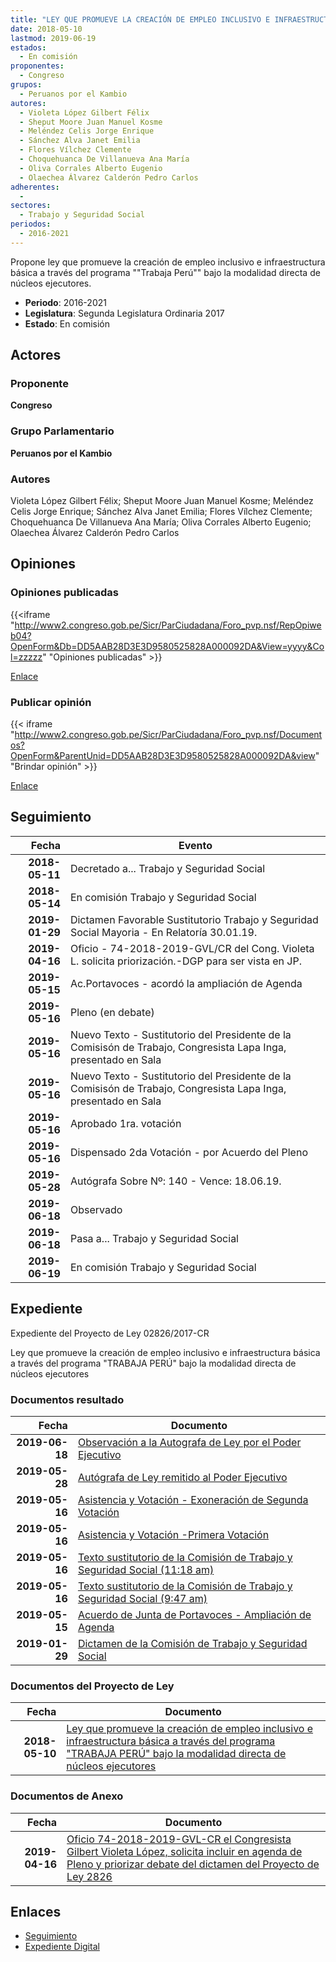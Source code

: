 ```yaml
---
title: "LEY QUE PROMUEVE LA CREACIÓN DE EMPLEO INCLUSIVO E INFRAESTRUCTURA BÁSICA A RAVÉS DEL PROGRAMA 'TRABAJA PERÚ'BAJO LA MODALIDAD DIRECTA DE NÚCLEOS EJECUTORES"
date: 2018-05-10
lastmod: 2019-06-19
estados: 
  - En comisión
proponentes: 
  - Congreso
grupos: 
  - Peruanos por el Kambio
autores: 
  - Violeta López Gilbert Félix
  - Sheput Moore Juan Manuel Kosme
  - Meléndez Celis Jorge Enrique
  - Sánchez Alva Janet Emilia
  - Flores Vílchez Clemente
  - Choquehuanca De Villanueva Ana María
  - Oliva Corrales Alberto Eugenio
  - Olaechea Álvarez Calderón Pedro Carlos
adherentes: 
  - 
sectores: 
  - Trabajo y Seguridad Social
periodos: 
  - 2016-2021
---
```


Propone ley que promueve la creación de empleo inclusivo e infraestructura básica a través del programa ""Trabaja Perú"" bajo la modalidad directa de núcleos ejecutores.

- **Periodo**: 2016-2021
- **Legislatura**: Segunda Legislatura Ordinaria 2017
- **Estado**: En comisión

## Actores

### Proponente

**Congreso**

### Grupo Parlamentario

**Peruanos por el Kambio**

### Autores

Violeta López Gilbert Félix; Sheput Moore Juan Manuel Kosme; Meléndez Celis Jorge Enrique; Sánchez Alva Janet Emilia; Flores Vílchez Clemente; Choquehuanca De Villanueva Ana María; Oliva Corrales Alberto Eugenio; Olaechea Álvarez Calderón Pedro Carlos


## Opiniones

### Opiniones publicadas

{{<iframe "http://www2.congreso.gob.pe/Sicr/ParCiudadana/Foro_pvp.nsf/RepOpiweb04?OpenForm&Db=DD5AAB28D3E3D9580525828A000092DA&View=yyyy&Col=zzzzz" "Opiniones publicadas" >}}

[Enlace](http://www2.congreso.gob.pe/Sicr/ParCiudadana/Foro_pvp.nsf/RepOpiweb04?OpenForm&Db=DD5AAB28D3E3D9580525828A000092DA&View=yyyy&Col=zzzzz)
### Publicar opinión

{{< iframe "http://www2.congreso.gob.pe/Sicr/ParCiudadana/Foro_pvp.nsf/Documentos?OpenForm&ParentUnid=DD5AAB28D3E3D9580525828A000092DA&view" "Brindar opinión" >}}

[Enlace](http://www2.congreso.gob.pe/Sicr/ParCiudadana/Foro_pvp.nsf/Documentos?OpenForm&ParentUnid=DD5AAB28D3E3D9580525828A000092DA&view)

## Seguimiento

| Fecha | Evento |
|------:|--------|
| **2018-05-11** | Decretado a... Trabajo y Seguridad Social|
| **2018-05-14** | En comisión Trabajo y Seguridad Social|
| **2019-01-29** | Dictamen Favorable Sustitutorio Trabajo y Seguridad Social Mayoria - En Relatoría 30.01.19.|
| **2019-04-16** | Oficio - 74-2018-2019-GVL/CR del Cong. Violeta L. solicita priorización.-DGP para ser vista en JP.|
| **2019-05-15** | Ac.Portavoces - acordó la ampliación de Agenda|
| **2019-05-16** | Pleno (en debate)|
| **2019-05-16** | Nuevo Texto - Sustitutorio del Presidente de la Comisisón de Trabajo, Congresista Lapa Inga, presentado en Sala|
| **2019-05-16** | Nuevo Texto - Sustitutorio del Presidente de la Comisisón de Trabajo, Congresista Lapa Inga, presentado en Sala|
| **2019-05-16** | Aprobado 1ra. votación|
| **2019-05-16** | Dispensado 2da Votación - por Acuerdo del Pleno|
| **2019-05-28** | Autógrafa Sobre Nº: 140 - Vence: 18.06.19.|
| **2019-06-18** | Observado|
| **2019-06-18** | Pasa a... Trabajo y Seguridad Social|
| **2019-06-19** | En comisión Trabajo y Seguridad Social|


## Expediente

Expediente del Proyecto de Ley 02826/2017-CR

Ley que promueve la creación de empleo inclusivo e infraestructura básica a través del programa "TRABAJA PERÚ" bajo la modalidad directa de núcleos ejecutores


### Documentos resultado

| Fecha | Documento |
|------:|--------|
| **2019-06-18** | [Observación a la Autografa de Ley por el Poder Ejecutivo](http://www.leyes.congreso.gob.pe/Documentos/2016_2021/Observacion_a_la_Autografa/ABAU0282620190618.pdf) |
| **2019-05-28** | [Autógrafa de Ley remitido al Poder Ejecutivo](http://www.leyes.congreso.gob.pe/Documentos/2016_2021/Autografas/Ley_y_de_Resolucion_Legislativa/AU0282620190528.pdf) |
| **2019-05-16** | [Asistencia y Votación - Exoneración de Segunda Votación](http://www.leyes.congreso.gob.pe/Documentos/2016_2021/Asistencia_y_Votacion/Proyectos_de_Ley/Exoneracion_de_Segunda_Votacion/AVESV0282620190516.pdf) |
| **2019-05-16** | [Asistencia y Votación -Primera Votación](http://www.leyes.congreso.gob.pe/Documentos/2016_2021/Asistencia_y_Votacion/Proyectos_de_Ley/AV0282620190516.pdf) |
| **2019-05-16** | [Texto sustitutorio de la Comisión de Trabajo y Seguridad Social (11:18 am)](http://www.leyes.congreso.gob.pe/Documentos/2016_2021/Texto_Sustitutorio/Proyectos_de_Ley/TS0282620190516..pdf) |
| **2019-05-16** | [Texto sustitutorio de la Comisión de Trabajo y Seguridad Social (9:47 am)](http://www.leyes.congreso.gob.pe/Documentos/2016_2021/Texto_Sustitutorio/Proyectos_de_Ley/TS0282620190516.pdf) |
| **2019-05-15** | [Acuerdo de Junta de Portavoces - Ampliación de Agenda](http://www.leyes.congreso.gob.pe/Documentos/2016_2021/Acuerdos/Junta_Portavoces/AJP0282620190515.pdf) |
| **2019-01-29** | [Dictamen de la Comisión de Trabajo y Seguridad Social](http://www.leyes.congreso.gob.pe/Documentos/2016_2021/Dictamenes/Proyectos_de_Ley/02826DC22MAY20190129.pdf) |

### Documentos del Proyecto de Ley

| Fecha | Documento |
|------:|--------|
| **2018-05-10** | [Ley que promueve la creación de empleo inclusivo e infraestructura básica a través del programa "TRABAJA PERÚ" bajo la modalidad directa de núcleos ejecutores](http://www.leyes.congreso.gob.pe/Documentos/2016_2021/Proyectos_de_Ley_y_de_Resoluciones_Legislativas/PL0282620180510..pdf) |

### Documentos de Anexo

| Fecha | Documento |
|------:|--------|
| **2019-04-16** | [Oficio 74-2018-2019-GVL-CR el Congresista Gilbert Violeta López, solicita incluir en agenda de Pleno y priorizar debate del dictamen del Proyecto de Ley 2826](http://www.leyes.congreso.gob.pe/Documentos/2016_2021/Oficios/Congresistas/OFICIO-74-2018-2019-GLV-CR.pdf) |

## Enlaces 

- [Seguimiento](http://www2.congreso.gob.pe/Sicr/TraDocEstProc/CLProLey2016.nsf/f7fff46988ca05b1052578e100829cc7/b80a4b5be902985d05258289007f0b17?OpenDocument)
- [Expediente Digital](http://www2.congreso.gob.pe/Sicr/TraDocEstProc/CLProLey2016.nsf/f7fff46988ca05b1052578e100829cc7/b80a4b5be902985d05258289007f0b17?OpenDocument&Click=05257FB7005EB655.eb71d0cf91d8294e05256cdf006b5706/$Body/0.1C6C)
